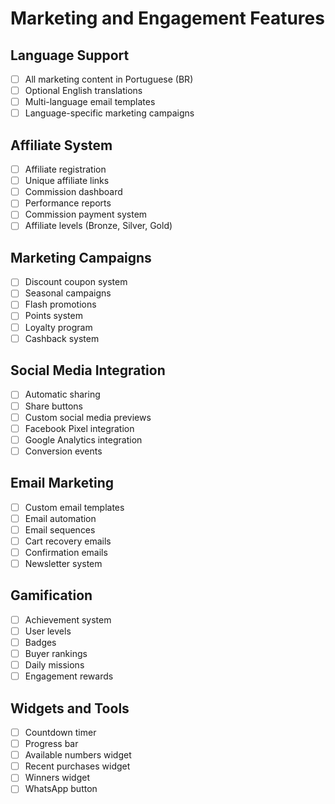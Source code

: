 # Marketing and Engagement Features

## Language Support
- [ ] All marketing content in Portuguese (BR)
- [ ] Optional English translations
- [ ] Multi-language email templates
- [ ] Language-specific marketing campaigns

## Affiliate System
- [ ] Affiliate registration
- [ ] Unique affiliate links
- [ ] Commission dashboard
- [ ] Performance reports
- [ ] Commission payment system
- [ ] Affiliate levels (Bronze, Silver, Gold)

## Marketing Campaigns
- [ ] Discount coupon system
- [ ] Seasonal campaigns
- [ ] Flash promotions
- [ ] Points system
- [ ] Loyalty program
- [ ] Cashback system

## Social Media Integration
- [ ] Automatic sharing
- [ ] Share buttons
- [ ] Custom social media previews
- [ ] Facebook Pixel integration
- [ ] Google Analytics integration
- [ ] Conversion events

## Email Marketing
- [ ] Custom email templates
- [ ] Email automation
- [ ] Email sequences
- [ ] Cart recovery emails
- [ ] Confirmation emails
- [ ] Newsletter system

## Gamification
- [ ] Achievement system
- [ ] User levels
- [ ] Badges
- [ ] Buyer rankings
- [ ] Daily missions
- [ ] Engagement rewards

## Widgets and Tools
- [ ] Countdown timer
- [ ] Progress bar
- [ ] Available numbers widget
- [ ] Recent purchases widget
- [ ] Winners widget
- [ ] WhatsApp button 